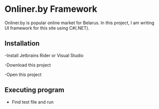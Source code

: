 
# Onliner.by Framework

Onliner.by is popular online market for Belarus. In this project, I am writing UI framework for this site using C#(.NET).
## Installation

-Install Jetbrains Rider or Visual Studio

-Download this project

-Open this project

## Executing program

- Find test file and run
